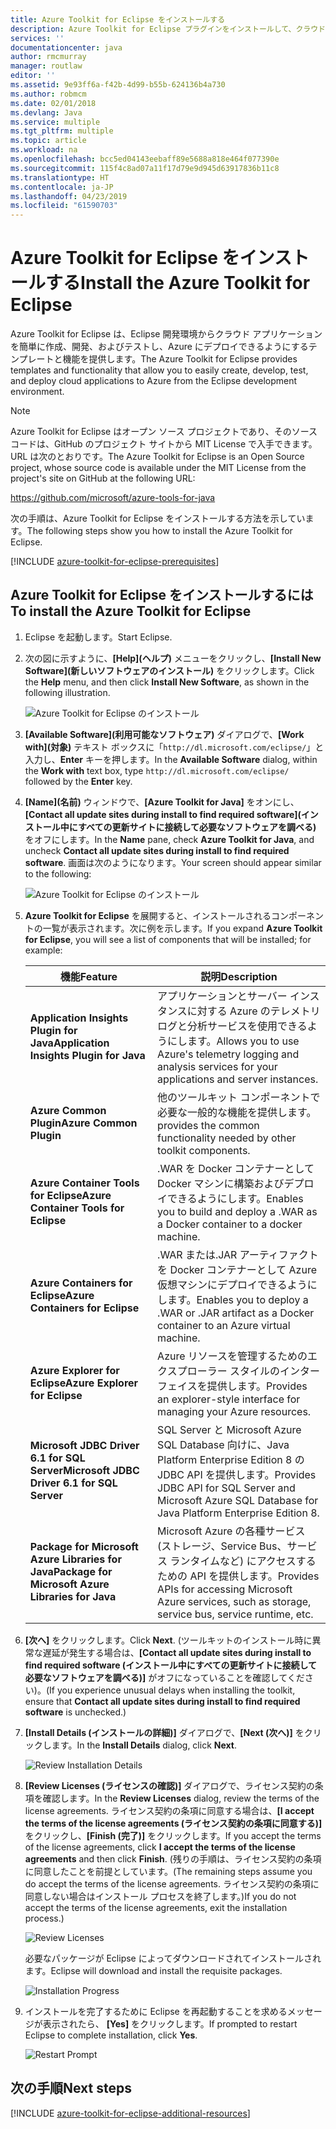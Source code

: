 ```yaml
---
title: Azure Toolkit for Eclipse をインストールする
description: Azure Toolkit for Eclipse プラグインをインストールして、クラウド アプリケーションを作成し、Azure にデプロイする方法を説明します。
services: ''
documentationcenter: java
author: rmcmurray
manager: routlaw
editor: ''
ms.assetid: 9e93ff6a-f42b-4d99-b55b-624136b4a730
ms.author: robmcm
ms.date: 02/01/2018
ms.devlang: Java
ms.service: multiple
ms.tgt_pltfrm: multiple
ms.topic: article
ms.workload: na
ms.openlocfilehash: bcc5ed04143eebaff89e5688a818e464f077390e
ms.sourcegitcommit: 115f4c8ad07a11f17d79e9d945d63917836b11c8
ms.translationtype: HT
ms.contentlocale: ja-JP
ms.lasthandoff: 04/23/2019
ms.locfileid: "61590703"
---
```

# <a name="install-the-azure-toolkit-for-eclipse"></a><span data-ttu-id="ac1df-103">Azure Toolkit for Eclipse をインストールする</span><span class="sxs-lookup"><span data-stu-id="ac1df-103">Install the Azure Toolkit for Eclipse</span></span>

<span data-ttu-id="ac1df-104">Azure Toolkit for Eclipse は、Eclipse 開発環境からクラウド アプリケーションを簡単に作成、開発、およびテストし、Azure にデプロイできるようにするテンプレートと機能を提供します。</span><span class="sxs-lookup"><span data-stu-id="ac1df-104">The Azure Toolkit for Eclipse provides templates and functionality that allow you to easily create, develop, test, and deploy cloud applications to Azure from the Eclipse development environment.</span></span>

> [!NOTE] 
> 
> <span data-ttu-id="ac1df-105">Azure Toolkit for Eclipse はオープン ソース プロジェクトであり、そのソース コードは、GitHub のプロジェクト サイトから MIT License で入手できます。URL は次のとおりです。</span><span class="sxs-lookup"><span data-stu-id="ac1df-105">The Azure Toolkit for Eclipse is an Open Source project, whose source code is available under the MIT License from the project's site on GitHub at the following URL:</span></span> 
> 
> <https://github.com/microsoft/azure-tools-for-java> 
> 

<span data-ttu-id="ac1df-106">次の手順は、Azure Toolkit for Eclipse をインストールする方法を示しています。</span><span class="sxs-lookup"><span data-stu-id="ac1df-106">The following steps show you how to install the Azure Toolkit for Eclipse.</span></span>

[!INCLUDE [azure-toolkit-for-eclipse-prerequisites](../includes/azure-toolkit-for-eclipse-prerequisites.md)]

## <a name="to-install-the-azure-toolkit-for-eclipse"></a><span data-ttu-id="ac1df-107">Azure Toolkit for Eclipse をインストールするには</span><span class="sxs-lookup"><span data-stu-id="ac1df-107">To install the Azure Toolkit for Eclipse</span></span>

1. <span data-ttu-id="ac1df-108">Eclipse を起動します。</span><span class="sxs-lookup"><span data-stu-id="ac1df-108">Start Eclipse.</span></span>

1. <span data-ttu-id="ac1df-109">次の図に示すように、**[Help]\(ヘルプ\)** メニューをクリックし、**[Install New Software]\(新しいソフトウェアのインストール\)** をクリックします。</span><span class="sxs-lookup"><span data-stu-id="ac1df-109">Click the **Help** menu, and then click **Install New Software**, as shown in the following illustration.</span></span>
   
   ![Azure Toolkit for Eclipse のインストール][01]

1. <span data-ttu-id="ac1df-111">**[Available Software]\(利用可能なソフトウェア\)** ダイアログで、**[Work with]\(対象\)** テキスト ボックスに「`http://dl.microsoft.com/eclipse/`」と入力し、**Enter** キーを押します。</span><span class="sxs-lookup"><span data-stu-id="ac1df-111">In the **Available Software** dialog, within the **Work with** text box, type `http://dl.microsoft.com/eclipse/` followed by the **Enter** key.</span></span>

1. <span data-ttu-id="ac1df-112">**[Name]\(名前\)** ウィンドウで、**[Azure Toolkit for Java]** をオンにし、**[Contact all update sites during install to find required software]\(インストール中にすべての更新サイトに接続して必要なソフトウェアを調べる\)** をオフにします。</span><span class="sxs-lookup"><span data-stu-id="ac1df-112">In the **Name** pane, check **Azure Toolkit for Java**, and uncheck **Contact all update sites during install to find required software**.</span></span> <span data-ttu-id="ac1df-113">画面は次のようになります。</span><span class="sxs-lookup"><span data-stu-id="ac1df-113">Your screen should appear similar to the following:</span></span>
   
   ![Azure Toolkit for Eclipse のインストール][02]

1. <span data-ttu-id="ac1df-115">**Azure Toolkit for Eclipse** を展開すると、インストールされるコンポーネントの一覧が表示されます。次に例を示します。</span><span class="sxs-lookup"><span data-stu-id="ac1df-115">If you expand **Azure Toolkit for Eclipse**, you will see a list of components that will be installed; for example:</span></span>

   | <span data-ttu-id="ac1df-116">機能</span><span class="sxs-lookup"><span data-stu-id="ac1df-116">Feature</span></span> | <span data-ttu-id="ac1df-117">説明</span><span class="sxs-lookup"><span data-stu-id="ac1df-117">Description</span></span> | 
   |---|---| 
   | <span data-ttu-id="ac1df-118">**Application Insights Plugin for Java**</span><span class="sxs-lookup"><span data-stu-id="ac1df-118">**Application Insights Plugin for Java**</span></span> | <span data-ttu-id="ac1df-119">アプリケーションとサーバー インスタンスに対する Azure のテレメトリ ログと分析サービスを使用できるようにします。</span><span class="sxs-lookup"><span data-stu-id="ac1df-119">Allows you to use Azure's telemetry logging and analysis services for your applications and server instances.</span></span> | 
   | <span data-ttu-id="ac1df-120">**Azure Common Plugin**</span><span class="sxs-lookup"><span data-stu-id="ac1df-120">**Azure Common Plugin**</span></span> | <span data-ttu-id="ac1df-121">他のツールキット コンポーネントで必要な一般的な機能を提供します。</span><span class="sxs-lookup"><span data-stu-id="ac1df-121">provides the common functionality needed by other toolkit components.</span></span> | 
   | <span data-ttu-id="ac1df-122">**Azure Container Tools for Eclipse**</span><span class="sxs-lookup"><span data-stu-id="ac1df-122">**Azure Container Tools for Eclipse**</span></span> | <span data-ttu-id="ac1df-123">.WAR を Docker コンテナーとして Docker マシンに構築およびデプロイできるようにします。</span><span class="sxs-lookup"><span data-stu-id="ac1df-123">Enables you to build and deploy a .WAR as a Docker container to a docker machine.</span></span> | 
   | <span data-ttu-id="ac1df-124">**Azure Containers for Eclipse**</span><span class="sxs-lookup"><span data-stu-id="ac1df-124">**Azure Containers for Eclipse**</span></span> | <span data-ttu-id="ac1df-125">.WAR または.JAR アーティファクトを Docker コンテナーとして Azure 仮想マシンにデプロイできるようにします。</span><span class="sxs-lookup"><span data-stu-id="ac1df-125">Enables you to deploy a .WAR or .JAR artifact as a Docker container to an Azure virtual machine.</span></span> | 
   | <span data-ttu-id="ac1df-126">**Azure Explorer for Eclipse**</span><span class="sxs-lookup"><span data-stu-id="ac1df-126">**Azure Explorer for Eclipse**</span></span> | <span data-ttu-id="ac1df-127">Azure リソースを管理するためのエクスプローラー スタイルのインターフェイスを提供します。</span><span class="sxs-lookup"><span data-stu-id="ac1df-127">Provides an explorer-style interface for managing your Azure resources.</span></span> | 
   | <span data-ttu-id="ac1df-128">**Microsoft JDBC Driver 6.1 for SQL Server**</span><span class="sxs-lookup"><span data-stu-id="ac1df-128">**Microsoft JDBC Driver 6.1 for SQL Server**</span></span> | <span data-ttu-id="ac1df-129">SQL Server と Microsoft Azure SQL Database 向けに、Java Platform Enterprise Edition 8 の JDBC API を提供します。</span><span class="sxs-lookup"><span data-stu-id="ac1df-129">Provides JDBC API for SQL Server and Microsoft Azure SQL Database for Java Platform Enterprise Edition 8.</span></span> | 
   | <span data-ttu-id="ac1df-130">**Package for Microsoft Azure Libraries for Java**</span><span class="sxs-lookup"><span data-stu-id="ac1df-130">**Package for Microsoft Azure Libraries for Java**</span></span> | <span data-ttu-id="ac1df-131">Microsoft Azure の各種サービス (ストレージ、Service Bus、サービス ランタイムなど) にアクセスするための API を提供します。</span><span class="sxs-lookup"><span data-stu-id="ac1df-131">Provides APIs for accessing Microsoft Azure services, such as storage, service bus, service runtime, etc.</span></span> | 

1. <span data-ttu-id="ac1df-132">**[次へ]** をクリックします。</span><span class="sxs-lookup"><span data-stu-id="ac1df-132">Click **Next**.</span></span> <span data-ttu-id="ac1df-133">(ツールキットのインストール時に異常な遅延が発生する場合は、**[Contact all update sites during install to find required software (インストール中にすべての更新サイトに接続して必要なソフトウェアを調べる)]** がオフになっていることを確認してください)。</span><span class="sxs-lookup"><span data-stu-id="ac1df-133">(If you experience unusual delays when installing the toolkit, ensure that **Contact all update sites during install to find required software** is unchecked.)</span></span>

1. <span data-ttu-id="ac1df-134">**[Install Details (インストールの詳細)]** ダイアログで、**[Next (次へ)]** をクリックします。</span><span class="sxs-lookup"><span data-stu-id="ac1df-134">In the **Install Details** dialog, click **Next**.</span></span>
   
   ![Review Installation Details][03]

1. <span data-ttu-id="ac1df-136">**[Review Licenses (ライセンスの確認)]** ダイアログで、ライセンス契約の条項を確認します。</span><span class="sxs-lookup"><span data-stu-id="ac1df-136">In the **Review Licenses** dialog, review the terms of the license agreements.</span></span> <span data-ttu-id="ac1df-137">ライセンス契約の条項に同意する場合は、**[I accept the terms of the license agreements (ライセンス契約の条項に同意する)]** をクリックし、**[Finish (完了)]** をクリックします。</span><span class="sxs-lookup"><span data-stu-id="ac1df-137">If you accept the terms of the license agreements, click **I accept the terms of the license agreements** and then click **Finish**.</span></span> <span data-ttu-id="ac1df-138">(残りの手順は、ライセンス契約の条項に同意したことを前提としています。</span><span class="sxs-lookup"><span data-stu-id="ac1df-138">(The remaining steps assume you do accept the terms of the license agreements.</span></span> <span data-ttu-id="ac1df-139">ライセンス契約の条項に同意しない場合はインストール プロセスを終了します。)</span><span class="sxs-lookup"><span data-stu-id="ac1df-139">If you do not accept the terms of the license agreements, exit the installation process.)</span></span>
   
   ![Review Licenses][04]
   
   <span data-ttu-id="ac1df-141">必要なパッケージが Eclipse によってダウンロードされてインストールされます。</span><span class="sxs-lookup"><span data-stu-id="ac1df-141">Eclipse will download and install the requisite packages.</span></span>
   
   ![Installation Progress][05]

1. <span data-ttu-id="ac1df-143">インストールを完了するために Eclipse を再起動することを求めるメッセージが表示されたら、 **[Yes]** をクリックします。</span><span class="sxs-lookup"><span data-stu-id="ac1df-143">If prompted to restart Eclipse to complete installation, click **Yes**.</span></span>
   
   ![Restart Prompt][06]

## <a name="next-steps"></a><span data-ttu-id="ac1df-145">次の手順</span><span class="sxs-lookup"><span data-stu-id="ac1df-145">Next steps</span></span>

[!INCLUDE [azure-toolkit-for-eclipse-additional-resources](../includes/azure-toolkit-for-eclipse-additional-resources.md)]

<!-- URL List -->

<!-- Legacy MSDN URL = https://msdn.microsoft.com/library/azure/hh690946.aspx -->

<!-- IMG List -->

[01]: media/azure-toolkit-for-eclipse-installation/eclipse-installation-01.png
[02]: media/azure-toolkit-for-eclipse-installation/eclipse-installation-02.png
[03]: media/azure-toolkit-for-eclipse-installation/eclipse-installation-03.png
[04]: media/azure-toolkit-for-eclipse-installation/eclipse-installation-04.png
[05]: media/azure-toolkit-for-eclipse-installation/eclipse-installation-05.png
[06]: media/azure-toolkit-for-eclipse-installation/eclipse-installation-06.png
